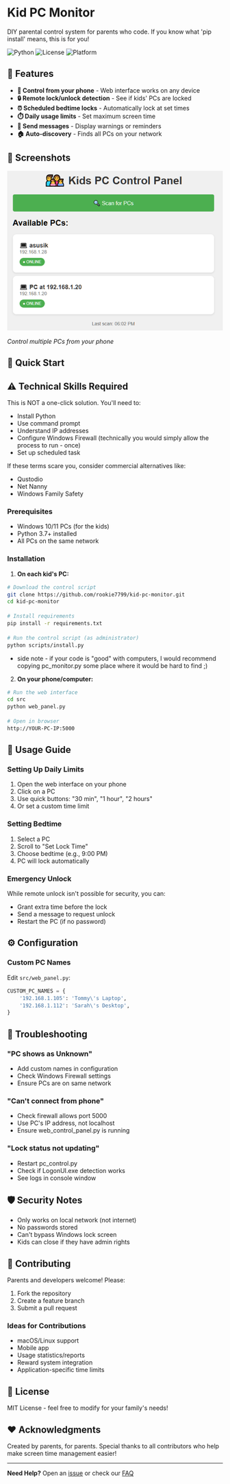 # Kid PC Monitor

DIY parental control system for parents who code. If you know what 'pip install' means, this is for you!

![Python](https://img.shields.io/badge/python-3.7+-blue.svg)
![License](https://img.shields.io/badge/license-MIT-green.svg)
![Platform](https://img.shields.io/badge/platform-Windows-lightgrey.svg)

## 🎯 Features

- **📱 Control from your phone** - Web interface works on any device
- **🔒 Remote lock/unlock detection** - See if kids' PCs are locked
- **⏰ Scheduled bedtime locks** - Automatically lock at set times
- **⏱️ Daily usage limits** - Set maximum screen time
- **💬 Send messages** - Display warnings or reminders
- **🏠 Auto-discovery** - Finds all PCs on your network

## 📸 Screenshots

![Web Interface](screenshots/screenshot_1.png)

*Control multiple PCs from your phone*

## 🚀 Quick Start

## ⚠️ Technical Skills Required

This is NOT a one-click solution. You'll need to:
- Install Python
- Use command prompt
- Understand IP addresses  
- Configure Windows Firewall (technically you would simply allow the process to run - once)
- Set up scheduled task

If these terms scare you, consider commercial alternatives like:
- Qustodio
- Net Nanny
- Windows Family Safety

### Prerequisites
- Windows 10/11 PCs (for the kids)
- Python 3.7+ installed
- All PCs on the same network

### Installation

1. **On each kid's PC:**
```bash
# Download the control script
git clone https://github.com/rookie7799/kid-pc-monitor.git
cd kid-pc-monitor

# Install requirements
pip install -r requirements.txt

# Run the control script (as administrator)
python scripts/install.py
```
* side note - if your code is "good" with computers, I would recommend copying pc_monitor.py
 some place where it would be hard to find ;)

2. **On your phone/computer:**
```bash
# Run the web interface
cd src
python web_panel.py

# Open in browser
http://YOUR-PC-IP:5000
```

## 📖 Usage Guide

### Setting Up Daily Limits
1. Open the web interface on your phone
2. Click on a PC
3. Use quick buttons: "30 min", "1 hour", "2 hours"
4. Or set a custom time limit

### Setting Bedtime
1. Select a PC
2. Scroll to "Set Lock Time"
3. Choose bedtime (e.g., 9:00 PM)
4. PC will lock automatically

### Emergency Unlock
While remote unlock isn't possible for security, you can:
- Grant extra time before the lock
- Send a message to request unlock
- Restart the PC (if no password)

## ⚙️ Configuration

### Custom PC Names
Edit `src/web_panel.py`:
```python
CUSTOM_PC_NAMES = {
    '192.168.1.105': 'Tommy\'s Laptop',
    '192.168.1.112': 'Sarah\'s Desktop',
}
```


## 🔧 Troubleshooting

### "PC shows as Unknown"
- Add custom names in configuration
- Check Windows Firewall settings
- Ensure PCs are on same network

### "Can't connect from phone"
- Check firewall allows port 5000
- Use PC's IP address, not localhost
- Ensure web_control_panel.py is running

### "Lock status not updating"
- Restart pc_control.py
- Check if LogonUI.exe detection works
- See logs in console window

## 🛡️ Security Notes

- Only works on local network (not internet)
- No passwords stored
- Can't bypass Windows lock screen
- Kids can close if they have admin rights

## 🤝 Contributing

Parents and developers welcome! Please:
1. Fork the repository
2. Create a feature branch
3. Submit a pull request

### Ideas for Contributions
- macOS/Linux support
- Mobile app
- Usage statistics/reports
- Reward system integration
- Application-specific time limits

## 📄 License

MIT License - feel free to modify for your family's needs!

## ❤️ Acknowledgments

Created by parents, for parents. Special thanks to all contributors who help make screen time management easier!

---

**Need Help?** Open an [issue](https://github.com/rookie7799/kid-pc-monitor/issues) or check our [FAQ](docs/FAQ.md)
